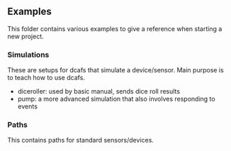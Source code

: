 ## Examples

This folder contains various examples to give a reference when starting a new project.

### Simulations
These are setups for dcafs that simulate a device/sensor. Main purpose is to teach how to use dcafs.
- diceroller: used by basic manual, sends dice roll results
- pump: a more advanced simulation that also involves responding to events 

### Paths
This contains paths for standard sensors/devices.
